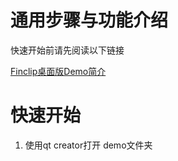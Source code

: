 # 通用步骤与功能介绍

快速开始前请先阅读以下链接

[Finclip桌面版Demo简介](https://github.com/finogeeks/finclip-desktop-demo/tree/master/examples)


# 快速开始

1. 使用qt creator打开 demo文件夹